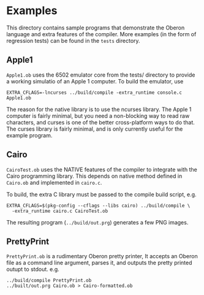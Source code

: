 # Examples

This directory contains sample programs that demonstrate the Oberon language and
extra features of the compiler. More examples (in the form of regression tests)
can be found in the `tests` directory.

## Apple1

`Apple1.ob` uses the 6502 emulator core from the tests/ directory to provide
a working simulatio of an Apple 1 computer. To build the emulator, use

```
EXTRA_CFLAGS=-lncurses ../build/compile -extra_runtime console.c Apple1.ob
```

The reason for the native library is to use the ncurses library. The Apple 1
computer is fairly minimal, but you need a non-blocking way to read raw
characters, and curses is one of the better cross-platform ways to do that. The
curses library is fairly minimal, and is only currently useful for the example
program.

## Cairo

`CairoTest.ob` uses the NATIVE features of the compiler to integrate with the
Cairo programming library. This depends on native method defined in `Cairo.ob`
and implemented in `cairo.c`.

To build, the extra C library must be passed to the compile build script, e.g.

```
EXTRA_CFLAGS=$(pkg-config --cflags --libs cairo) ../build/compile \
  -extra_runtime cairo.c CairoTest.ob
```

The resulting program (`../build/out.prg`) generates a few PNG images.

## PrettyPrint

`PrettyPrint.ob` is a rudimentary Oberon pretty printer, It accepts an Oberon
file as a command line argument, parses it, and outputs the pretty printed
outupt to stdout. e.g.

```
../build/compile PrettyPrint.ob
../built/out.prg Cairo.ob > Cairo-formatted.ob
```

